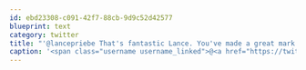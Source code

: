 ```yaml
---
id: ebd23308-c091-42f7-88cb-9d9c52d42577
blueprint: text
category: twitter
title: "'@lancepriebe That's fantastic Lance. You've made a great mark on the world."
caption: '<span class="username username_linked">@<a href="https://twitter.com/lancepriebe" title="Lance Priebe">lancepriebe</a></span> That''s fantastic Lance. You''ve made a great mark on the world.'
---
```

